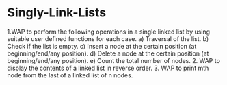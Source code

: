 # Singly-Link-Lists
1.WAP to perform the following operations in a single linked list by using suitable user 
defined functions for each case. 
a) Traversal of the list. 
b) Check if the list is empty. 
c) Insert a node at the certain position (at beginning/end/any position). 
d) Delete a node at the certain position (at beginning/end/any position). 
e) Count the total number of nodes. 
2. WAP to display the contents of a linked list in reverse order. 
3. WAP to print mth node from the last of a linked list of n nodes. 
